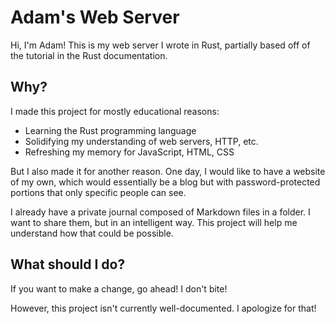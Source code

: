 # Adam's Web Server

Hi, I'm Adam! This is my web server I wrote in Rust, partially based off of the tutorial in the Rust documentation.

## Why?

I made this project for mostly educational reasons:
- Learning the Rust programming language
- Solidifying my understanding of web servers, HTTP, etc.
- Refreshing my memory for JavaScript, HTML, CSS

But I also made it for another reason. One day, I would like to have a website of my own, which would essentially be a blog but with password-protected portions that only specific people can see.

I already have a private journal composed of Markdown files in a folder. I want to share them, but in an intelligent way. This project will help me understand how that could be possible.

## What should I do?

If you want to make a change, go ahead! I don't bite!

However, this project isn't currently well-documented. I apologize for that!
